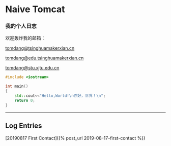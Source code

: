 # Naive Tomcat
### 我的个人日志

欢迎轰炸我的邮箱：

tomdang@tsinghuamakerxian.cn

tomdang@edu.tsinghuamakerxian.cn

tomdang@stu.xjtu.edu.cn

```C++
#include <iostream>

int main()
{
	std::cout<<"Hello,World!\n你好，世界！\n";
	return 0;
}
```

   * * *

## Log Entries

[20190817 First Contact]({% post_url 2019-08-17-first-contact %})
